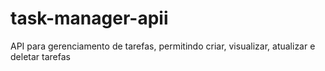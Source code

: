 # task-manager-apii
API para gerenciamento de tarefas, permitindo criar, visualizar, atualizar e deletar tarefas
